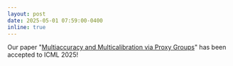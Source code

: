 ```yaml
---
layout: post
date: 2025-05-01 07:59:00-0400
inline: true
---
```


Our paper "[Multiaccuracy and Multicalibration via Proxy Groups][icml]" has been accepted to ICML 2025!

[icml]: https://arxiv.org/abs/2503.02870
